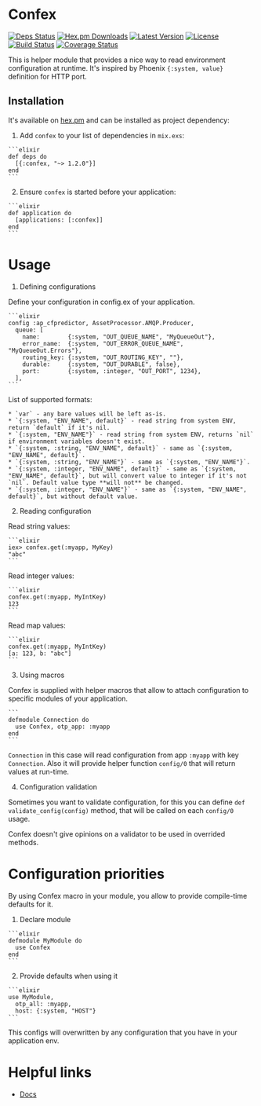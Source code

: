 # Confex

[![Deps Status](https://beta.hexfaktor.org/badge/all/github/Nebo15/confex.svg)](https://beta.hexfaktor.org/github/Nebo15/confex) [![Hex.pm Downloads](https://img.shields.io/hexpm/dw/confex.svg?maxAge=3600)](https://hex.pm/packages/confex) [![Latest Version](https://img.shields.io/hexpm/v/confex.svg?maxAge=3600)](https://hex.pm/packages/confex) [![License](https://img.shields.io/hexpm/l/confex.svg?maxAge=3600)](https://hex.pm/packages/confex) [![Build Status](https://travis-ci.org/Nebo15/confex.svg?branch=master)](https://travis-ci.org/Nebo15/confex) [![Coverage Status](https://coveralls.io/repos/github/Nebo15/confex/badge.svg?branch=master)](https://coveralls.io/github/Nebo15/confex?branch=master)

This is helper module that provides a nice way to read environment configuration at runtime. It's inspired by Phoenix `{:system, value}` definition for HTTP port.

## Installation

It's available on [hex.pm](https://hex.pm/packages/confex) and can be installed as project dependency:

  1. Add `confex` to your list of dependencies in `mix.exs`:

    ```elixir
    def deps do
      [{:confex, "~> 1.2.0"}]
    end
    ```

  2. Ensure `confex` is started before your application:

    ```elixir
    def application do
      [applications: [:confex]]
    end
    ```

# Usage

1. Defining configurations

  Define your configuration in config.ex of your application.

    ```elixir
    config :ap_cfpredictor, AssetProcessor.AMQP.Producer,
      queue: [
        name:        {:system, "OUT_QUEUE_NAME", "MyQueueOut"},
        error_name:  {:system, "OUT_ERROR_QUEUE_NAME", "MyQueueOut.Errors"},
        routing_key: {:system, "OUT_ROUTING_KEY", ""},
        durable:     {:system, "OUT_DURABLE", false},
        port:        {:system, :integer, "OUT_PORT", 1234},
      ],
    ```

  List of supported formats:

    * `var` - any bare values will be left as-is.
    * `{:system, "ENV_NAME", default}` - read string from system ENV, return `default` if it's nil.
    * `{:system, "ENV_NAME"}` - read string from system ENV, returns `nil` if environment variables doesn't exist.
    * `{:system, :string, "ENV_NAME", default}` - same as `{:system, "ENV_NAME", default}`.
    * `{:system, :string, "ENV_NAME"}` - same as `{:system, "ENV_NAME"}`.
    * `{:system, :integer, "ENV_NAME", default}` - same as `{:system, "ENV_NAME", default}`, but will convert value to integer if it's not `nil`. Default value type **will not** be changed.
    * `{:system, :integer, "ENV_NAME"}` - same as `{:system, "ENV_NAME", default}`, but without default value.


2. Reading configuration

  Read string values:

    ```elixir
    iex> confex.get(:myapp, MyKey)
    "abc"
    ```

  Read integer values:

    ```elixir
    confex.get(:myapp, MyIntKey)
    123
    ```

  Read map values:

    ```elixir
    confex.get(:myapp, MyIntKey)
    [a: 123, b: "abc"]
    ```

3. Using macros

  Confex is supplied with helper macros that allow to attach configuration to specific modules of your application.

    ```
    defmodule Connection do
      use Confex, otp_app: :myapp
    end
    ```

  `Connection` in this case will read configuration from app `:myapp` with key `Connection`. Also it will provide helper function `config/0` that will return values at run-time.

4. Configuration validation

  Sometimes you want to validate configuration, for this you can define `def validate_config(config)` method, that will be called on each `config/0` usage.

  Confex doesn't give opinions on a validator to be used in overrided methods.

# Configuration priorities

By using Confex macro in your module, you allow to provide compile-time defaults for it.

  1. Declare module

    ```elixir
    defmodule MyModule do
      use Confex
    end
    ```

  2. Provide defaults when using it

    ```elixir
    use MyModule,
      otp_all: :myapp,
      host: {:system, "HOST"}
    ```

  This configs will overwritten by any configuration that you have in your application env.

# Helpful links

* [Docs](https://hexdocs.pm/confex)

